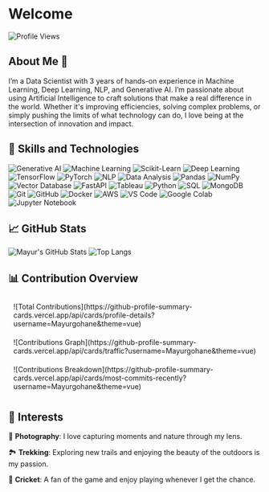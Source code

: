 # Welcome

![Profile Views](https://komarev.com/ghpvc/?username=mayurgohane&color=blue)

## About Me 🌱 

I’m a Data Scientist with 3 years of hands-on experience in Machine Learning, Deep Learning, NLP, and Generative AI. I’m passionate about using Artificial Intelligence to craft solutions that make a real difference in the world. Whether it's improving efficiencies, solving complex problems, or simply pushing the limits of what technology can do, I love being at the intersection of innovation and impact.

## 🚀 Skills and Technologies

![Generative AI](https://img.shields.io/badge/Generative%20AI-F37626?style=flat&logo=python&logoColor=white)
![Machine Learning](https://img.shields.io/badge/Machine%20Learning-3776AB?style=flat&logo=python&logoColor=white)
![Scikit-Learn](https://img.shields.io/badge/Scikit--Learn-F7931E?style=flat&logo=scikit-learn&logoColor=white)
![Deep Learning](https://img.shields.io/badge/Deep%20Learning-FF6F00?style=flat&logo=tensorflow&logoColor=white)
![TensorFlow](https://img.shields.io/badge/TensorFlow-FF6F00?style=flat&logo=tensorflow&logoColor=white)
![PyTorch](https://img.shields.io/badge/PyTorch-EE4C2C?style=flat&logo=pytorch&logoColor=white)
![NLP](https://img.shields.io/badge/NLP-EE4C2C?style=flat&logo=pytorch&logoColor=white)
![Data Analysis](https://img.shields.io/badge/Data%20Analysis-4B8BBE?style=flat&logo=python&logoColor=white)
![Pandas](https://img.shields.io/badge/Pandas-150458?style=flat&logo=pandas&logoColor=white)
![NumPy](https://img.shields.io/badge/NumPy-013243?style=flat&logo=numpy&logoColor=white)
![Vector Database](https://img.shields.io/badge/Vector%20Database-4B8BBE?style=flat&logo=none&logoColor=white)
![FastAPI](https://img.shields.io/badge/FastAPI-0052CC?style=flat&logo=fastapi&logoColor=white)
![Tableau](https://img.shields.io/badge/Tableau-E97627?style=flat&logo=tableau&logoColor=white)
![Python](https://img.shields.io/badge/Python-3776AB?style=flat&logo=python&logoColor=white)
![SQL](https://img.shields.io/badge/SQL-003B57?style=flat&logo=postgresql&logoColor=white)
![MongoDB](https://img.shields.io/badge/MongoDB-47A248?style=flat&logo=mongodb&logoColor=white)
![Git](https://img.shields.io/badge/Git-F05032?style=flat&logo=git&logoColor=white)
![GitHub](https://img.shields.io/badge/GitHub-181717?style=flat&logo=github&logoColor=white)
![Docker](https://img.shields.io/badge/Docker-2496ED?style=flat&logo=docker&logoColor=white)
![AWS](https://img.shields.io/badge/AWS-232F3E?style=flat&logo=amazon-aws&logoColor=white)
![VS Code](https://img.shields.io/badge/Visual%20Studio%20Code-007ACC?style=flat&logo=visual-studio-code&logoColor=white)
![Google Colab](https://img.shields.io/badge/Google%20Colab-F9AB00?style=flat&logo=googlecolab&logoColor=white)
![Jupyter Notebook](https://img.shields.io/badge/Jupyter%20Notebook-F37626?style=flat&logo=jupyter&logoColor=white)

## 📈 GitHub Stats
![Mayur's GitHub Stats](https://github-readme-stats.vercel.app/api?username=Mayurgohane&show_icons=true&theme=merko&cache_seconds=1800)
![Top Langs](https://github-readme-stats.vercel.app/api/top-langs/?username=Mayurgohane&layout=compact&theme=merko&cache_seconds=1800)

## 📊 Contribution Overview

<div style="display: flex; justify-content: space-around; flex-wrap: wrap;">
    <div style="margin: 10px;">
        ![Total Contributions](https://github-profile-summary-cards.vercel.app/api/cards/profile-details?username=Mayurgohane&theme=vue)
    </div>
    <div style="margin: 10px;">
        ![Contributions Graph](https://github-profile-summary-cards.vercel.app/api/cards/traffic?username=Mayurgohane&theme=vue)
    </div>
    <div style="margin: 10px;">
        ![Contributions Breakdown](https://github-profile-summary-cards.vercel.app/api/cards/most-commits-recently?username=Mayurgohane&theme=vue)
    </div>
</div>

## 🎨 Interests

📸 **Photography**: I love capturing moments and nature through my lens.

🏞️ **Trekking**: Exploring new trails and enjoying the beauty of the outdoors is my passion.

🏏 **Cricket**: A fan of the game and enjoy playing whenever I get the chance.
